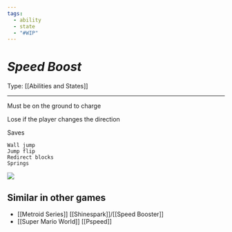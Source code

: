 ```yaml
---
tags:
  - ability
  - state
  - "#WIP"
---
```

# _Speed Boost_

Type: [[Abilities and States]]

----


Must be on the ground to charge

Lose if the player changes the direction

Saves

	Wall jump
	Jump flip
	Redirect blocks
	Springs



**![](https://lh7-us.googleusercontent.com/noECuyXMtqDksXPWtPV9hd1J3kEo4wW8toAaobC9MPSGlfDx_HL1mg95Q7k1N4oko0Sp9m10Rd7kzFwTT9trSyS2BrOIm0k8WNIR3I43xxatz1_TjysnajfZPw_YZVTBmp34NPo1pEtiWb33W25zxiY)**

## Similar in other games

* [[Metroid Series]] [[Shinespark]]/[[Speed Booster]]
* [[Super Mario World]] [[Pspeed]]